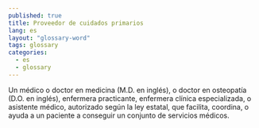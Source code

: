 ```yaml
---
published: true
title: Proveedor de cuidados primarios
lang: es
layout: "glossary-word"
tags: glossary
categories:
  - es
  - glossary
---
```


Un médico o doctor en medicina (M.D. en inglés), o doctor en osteopatía (D.O. en inglés), enfermera practicante, enfermera clínica especializada, o asistente médico, autorizado según la ley estatal, que facilita, coordina, o ayuda a un paciente a conseguir un conjunto de servicios médicos.
